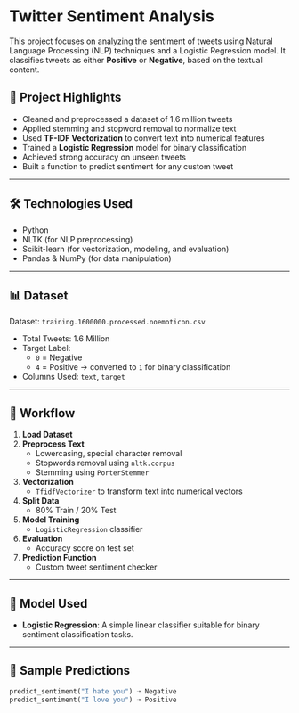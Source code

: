 # Twitter Sentiment Analysis

This project focuses on analyzing the sentiment of tweets using Natural Language Processing (NLP) techniques and a Logistic Regression model. It classifies tweets as either **Positive** or **Negative**, based on the textual content.

## 🚀 Project Highlights

- Cleaned and preprocessed a dataset of 1.6 million tweets
- Applied stemming and stopword removal to normalize text
- Used **TF-IDF Vectorization** to convert text into numerical features
- Trained a **Logistic Regression** model for binary classification
- Achieved strong accuracy on unseen tweets
- Built a function to predict sentiment for any custom tweet

---

## 🛠️ Technologies Used

- Python
- NLTK (for NLP preprocessing)
- Scikit-learn (for vectorization, modeling, and evaluation)
- Pandas & NumPy (for data manipulation)

---

## 📊 Dataset

Dataset: `training.1600000.processed.noemoticon.csv`  
- Total Tweets: 1.6 Million  
- Target Label:  
  - `0` = Negative  
  - `4` = Positive → converted to `1` for binary classification  
- Columns Used: `text`, `target`

---

## 🧪 Workflow

1. **Load Dataset**
2. **Preprocess Text**  
   - Lowercasing, special character removal  
   - Stopwords removal using `nltk.corpus`  
   - Stemming using `PorterStemmer`  
3. **Vectorization**  
   - `TfidfVectorizer` to transform text into numerical vectors  
4. **Split Data**  
   - 80% Train / 20% Test  
5. **Model Training**  
   - `LogisticRegression` classifier  
6. **Evaluation**  
   - Accuracy score on test set  
7. **Prediction Function**  
   - Custom tweet sentiment checker

---

## 🧠 Model Used

- **Logistic Regression**: A simple linear classifier suitable for binary sentiment classification tasks.

---

## 📌 Sample Predictions

```python
predict_sentiment("I hate you") ➝ Negative
predict_sentiment("I love you") ➝ Positive
